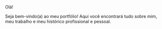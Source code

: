 Olá!

Seja bem-vindo(a) ao meu portfólio! Aqui você encontrará tudo sobre mim, meu trabalho e meu histórico profissional e pessoal.